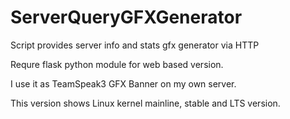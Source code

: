 # ServerQueryGFXGenerator
Script provides server info and stats gfx generator via HTTP

Requre flask python module for web based version. 

I use it as TeamSpeak3 GFX Banner on my own server.

This version shows Linux kernel mainline, stable and LTS version.

